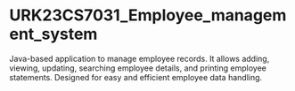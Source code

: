 # URK23CS7031_Employee_management_system
Java-based application to manage employee records. It allows adding, viewing, updating, searching employee details, and printing employee statements. Designed for easy and efficient employee data handling.
